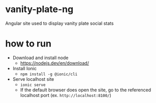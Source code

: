 # vanity-plate-ng
 Angular site used to display vanity plate social stats

# how to run
- Download and install node
  -  https://nodejs.dev/en/download/
- Install Ionic
  - `npm install -g @ionic/cli`
- Serve localhost site
  - `ionic serve`
  - If the default browser does open the site, go to the referenced localhost port (ex. `http://localhost:8100/`)
